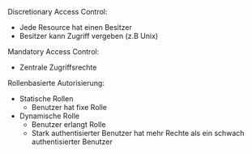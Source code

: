 Discretionary Access Control:

- Jede Resource hat einen Besitzer
- Besitzer kann Zugriff vergeben (z.B Unix)

Mandatory Access Control:

- Zentrale Zugriffsrechte

Rollenbasierte Autorisierung:

- Statische Rollen
    - Benutzer hat fixe Rolle
- Dynamische Rolle
    - Benutzer erlangt Rolle
    - Stark authentisierter Benutzer hat mehr Rechte als ein schwach authentisierter Benutzer